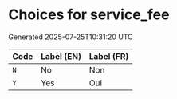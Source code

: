 # Choices for service_fee

Generated 2025-07-25T10:31:20 UTC

| Code | Label (EN) | Label (FR) |
|------|------------|------------|
| `N` | No | Non |
| `Y` | Yes | Oui |
